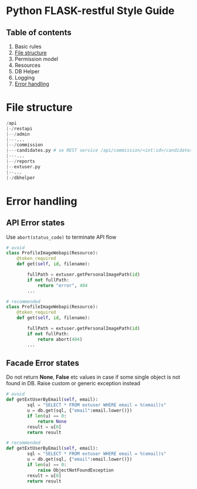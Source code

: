 # Python FLASK-restful Style Guide
## Table of contents
1. Basic rules
2. [File structure](file-structure)
3. Permission model
4. Resources
5. DB Helper
6. Logging
7. [Error handling](error-handling)

# File structure

``` python
/api
|-/restapi
|--/admin
|---...
|--/commission
|---candidates.py # so REST service /api/commission/<int:id>/candidates located here
|---...
|--/reports
|--extuser.py
|--...
|-/dbhelper

```

# Error handling
## API Error states
Use `abort(status_code)` to terminate API flow


``` python
# avoid
class ProfileImageWebapi(Resource):
    @token_required
    def get(self, id, filename):

        fullPath = extuser.getPersonalImagePath(id)
        if not fullPath:
            return "error", 404
        ...
```

``` python
# recommended
class ProfileImageWebapi(Resource):
    @token_required
    def get(self, id, filename):

        fullPath = extuser.getPersonalImagePath(id)
        if not fullPath:
            return abort(404)
        ...
```


## Facade Error states
Do not return **None**, **False** etc values in case if some single object is not found in DB. Raise custom or generic exception instead

  
``` python
# avoid
def getExtUserByEmail(self, email):
        sql = "SELECT * FROM extuser WHERE email = %(email)s"
        u = db.get(sql, {"email":email.lower()})
        if len(u) == 0:
            return None
        result = u[0]
        return result
```

``` python
# recommended
def getExtUserByEmail(self, email):
        sql = "SELECT * FROM extuser WHERE email = %(email)s"
        u = db.get(sql, {"email":email.lower()})
        if len(u) == 0:
            raise ObjectNotFoundException
        result = u[0]
        return result
```

